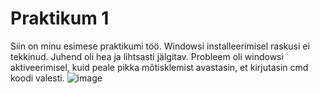 # Praktikum 1

Siin on minu esimese praktikumi töö.
Windowsi installeerimisel raskusi ei tekkinud. Juhend oli hea ja lihtsasti jälgitav.
Probleem oli windowsi aktiveerimisel, kuid peale pikka mõtisklemist avastasin, et kirjutasin cmd koodi valesti.
![image](https://github.com/DanielErikKiuru/OPsys/assets/146202163/498b6447-0168-4c4e-be9a-0926f28bd634)

